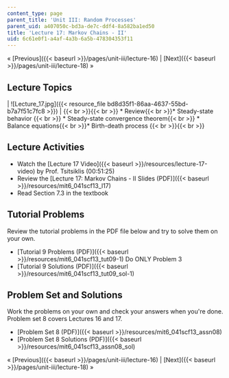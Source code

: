 ```yaml
---
content_type: page
parent_title: 'Unit III: Random Processes'
parent_uid: a407050c-bd3a-de7c-ddf4-8a582ba1ed50
title: 'Lecture 17: Markov Chains - II'
uid: 6c61e0f1-a4af-4a3b-6a5b-478304353f11
---
```


« [Previous]({{< baseurl >}}/pages/unit-iii/lecture-16) | [Next]({{< baseurl >}}/pages/unit-iii/lecture-18) »

Lecture Topics
--------------

| ![Lecture_17.jpg]({{< resource_file bd8d35f1-86aa-4637-55bd-b7a7f51c7fc8 >}}) |  {{< br >}}{{< br >}} *   Review{{< br >}}*   Steady-state behavior  {{< br >}}    *   Steady-state convergence theorem{{< br >}}    *   Balance equations{{< br >}}*   Birth-death process {{< br >}}{{< br >}}  

Lecture Activities
------------------

*   Watch the [Lecture 17 Video]({{< baseurl >}}/resources/lecture-17-video) by Prof. Tsitsiklis (00:51:25)
*   Review the [Lecture 17: Markov Chains - II Slides (PDF)]({{< baseurl >}}/resources/mit6_041scf13_l17)
*   Read Section 7.3 in the textbook

Tutorial Problems
-----------------

Review the tutorial problems in the PDF file below and try to solve them on your own.

*   [Tutorial 9 Problems (PDF)]({{< baseurl >}}/resources/mit6_041scf13_tut09-1) Do ONLY Problem 3
*   [Tutorial 9 Solutions (PDF)]({{< baseurl >}}/resources/mit6_041scf13_tut09_sol-1)

Problem Set and Solutions
-------------------------

Work the problems on your own and check your answers when you're done. Problem set 8 covers Lectures 16 and 17.

*   [Problem Set 8 (PDF)]({{< baseurl >}}/resources/mit6_041scf13_assn08)
*   [Problem Set 8 Solutions (PDF)]({{< baseurl >}}/resources/mit6_041scf13_assn08_sol)

« [Previous]({{< baseurl >}}/pages/unit-iii/lecture-16) | [Next]({{< baseurl >}}/pages/unit-iii/lecture-18) »